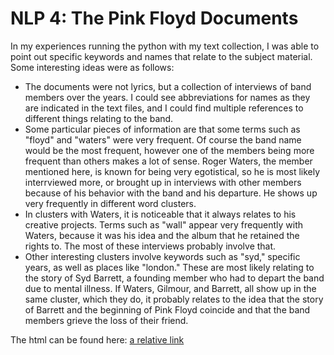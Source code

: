 # NLP 4: The Pink Floyd Documents

In my experiences running the python with my text collection, I was able to point out specific keywords and names that relate to the subject material. Some  interesting ideas were as follows:

- The documents were not lyrics, but a collection of interviews of band members over the years. I could see abbreviations for names as they are indicated in the text files, and I could find  multiple references to different things relating to the band.
- Some particular pieces of information are that  some terms such as "floyd" and "waters" were very frequent. Of course the band name would be the most frequent, however one of the members being more frequent than others makes a lot of sense. Roger Waters, the member mentioned here, is known for being very egotistical, so he is most likely interrviewed more, or brought up in interviews with other members because of his behavior with the band and his departure. He shows up very frequently in different word clusters.
- In clusters with Waters, it is noticeable that it always relates to his creative projects. Terms such as "wall" appear very frequently with Waters, because it was his idea and the album that he retained the rights to. The most of these interviews probably involve that.
- Other interesting clusters involve keywords such as "syd," specific years, as well as places like "london." These are most likely relating to the story of Syd Barrett, a founding member who had to depart the band due to mental illness. If Waters, Gilmour, and Barrett, all show up in the same cluster, which they do, it probably relates to the idea that the story of Barrett and the beginning of Pink Floyd coincide and that the band members grieve the loss of their friend.

The html can be found here: [a relative link](topicModel_Visualization.html)

